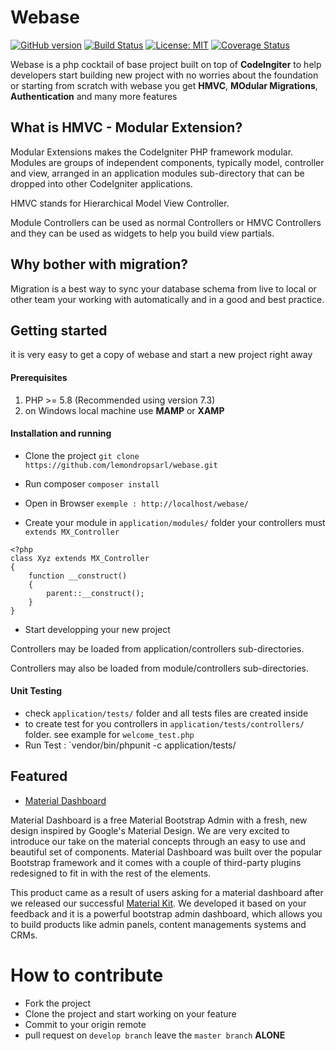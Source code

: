 # Webase

[![GitHub version](https://badge.fury.io/gh/lemondropsarl%2Fwebase.svg)](https://badge.fury.io/gh/lemondropsarl%2Fwebase)
[![Build Status](https://travis-ci.org/lemondropsarl/webase.svg?branch=master)](https://travis-ci.org/lemondropsarl/webase)
[![License: MIT](https://img.shields.io/badge/License-MIT-yellow.svg)](https://opensource.org/licenses/MIT)
[![Coverage Status](https://coveralls.io/repos/github/lemondropsarl/webase/badge.svg?branch=master)](https://coveralls.io/github/lemondropsarl/webase?branch=master)


Webase is a php cocktail of base project built on top of **CodeIngiter** to help developers 
start building new project with no worries about the foundation or starting from scratch
with webase you get **HMVC**, **MOdular Migrations**, **Authentication** and many more features

## What is HMVC - Modular Extension?

Modular Extensions makes the CodeIgniter PHP framework modular. Modules are groups of independent components, typically model, controller and view, arranged in an application modules sub-directory that can be dropped into other CodeIgniter applications.

HMVC stands for Hierarchical Model View Controller.

Module Controllers can be used as normal Controllers or HMVC Controllers and they can be used as widgets to help you build view partials.

## Why bother with migration?

Migration is a best way to sync your database schema from live to local or other team your working with automatically and in a good and best practice.

## Getting started

it is very easy to get a copy of webase and start a new project right away

#### Prerequisites
1. PHP >= 5.8 (Recommended using version 7.3)
2. on Windows local machine use **MAMP** or **XAMP**

#### Installation and running

* Clone the project `git clone https://github.com/lemondropsarl/webase.git`
* Run composer `composer install`
* Open in Browser `exemple : http://localhost/webase/`

* Create your module in `application/modules/` folder
your controllers must `extends MX_Controller`

```
<?php
class Xyz extends MX_Controller 
{
    function __construct()
    {
        parent::__construct();
    }
}

```
* Start developping your new project

Controllers may be loaded from application/controllers sub-directories.

Controllers may also be loaded from module/controllers sub-directories.

#### Unit Testing

* check `application/tests/` folder and all tests files are created inside
* to create test for you controllers in `application/tests/controllers/` folder.  see example for `welcome_test.php` 
* Run Test : `vendor/bin/phpunit -c application/tests/

## Featured

* [Material Dashboard](https://demos.creative-tim.com/material-dashboard-dark/docs/2.0/getting-started/introduction.html)

Material Dashboard is a free Material Bootstrap Admin with a fresh, new design inspired by Google's Material Design. We are very excited to introduce our take on the material concepts through an easy to use and beautiful set of components. Material Dashboard was built over the popular Bootstrap framework and it comes with a couple of third-party plugins redesigned to fit in with the rest of the elements.

This product came as a result of users asking for a material dashboard after we released our successful [Material Kit](https://www.creative-tim.com/product/material-kit). We developed it based on your feedback and it is a powerful bootstrap admin dashboard, which allows you to build products like admin panels, content managements systems and CRMs.

# How to contribute

* Fork the project
* Clone the project and start working on your feature
* Commit to your origin remote
* pull request on `develop branch` leave the `master branch` **ALONE**







